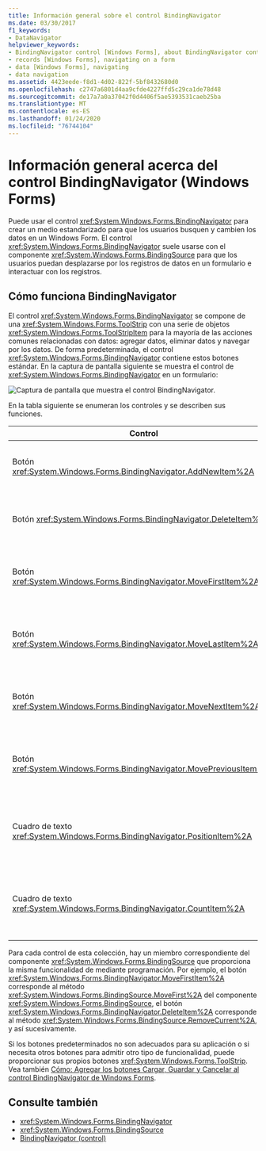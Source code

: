 ```yaml
---
title: Información general sobre el control BindingNavigator
ms.date: 03/30/2017
f1_keywords:
- DataNavigator
helpviewer_keywords:
- BindingNavigator control [Windows Forms], about BindingNavigator control
- records [Windows Forms], navigating on a form
- data [Windows Forms], navigating
- data navigation
ms.assetid: 4423eede-f8d1-4d02-822f-5bf8432680d0
ms.openlocfilehash: c2747a6801d4aa9cfde4227ffd5c29ca1de78d48
ms.sourcegitcommit: de17a7a0a37042f0d4406f5ae5393531caeb25ba
ms.translationtype: MT
ms.contentlocale: es-ES
ms.lasthandoff: 01/24/2020
ms.locfileid: "76744104"
---
```

# <a name="bindingnavigator-control-overview-windows-forms"></a>Información general acerca del control BindingNavigator (Windows Forms)
Puede usar el control <xref:System.Windows.Forms.BindingNavigator> para crear un medio estandarizado para que los usuarios busquen y cambien los datos en un Windows Form. El control <xref:System.Windows.Forms.BindingNavigator> suele usarse con el componente <xref:System.Windows.Forms.BindingSource> para que los usuarios puedan desplazarse por los registros de datos en un formulario e interactuar con los registros.  
  
## <a name="how-the-bindingnavigator-works"></a>Cómo funciona BindingNavigator  

 El control <xref:System.Windows.Forms.BindingNavigator> se compone de una <xref:System.Windows.Forms.ToolStrip> con una serie de objetos <xref:System.Windows.Forms.ToolStripItem> para la mayoría de las acciones comunes relacionadas con datos: agregar datos, eliminar datos y navegar por los datos. De forma predeterminada, el control <xref:System.Windows.Forms.BindingNavigator> contiene estos botones estándar. En la captura de pantalla siguiente se muestra el control de <xref:System.Windows.Forms.BindingNavigator> en un formulario:
  
 ![Captura de pantalla que muestra el control BindingNavigator.](./media/bindingnavigator-control-overview-windows-forms/bindingnavigator-control-form.gif)  
  
 En la tabla siguiente se enumeran los controles y se describen sus funciones.  
  
|Control|Función|  
|-------------|--------------|  
|Botón <xref:System.Windows.Forms.BindingNavigator.AddNewItem%2A>|Inserta una nueva fila en el origen de datos subyacente.|  
|Botón <xref:System.Windows.Forms.BindingNavigator.DeleteItem%2A>|Elimina la fila actual del origen de datos subyacente.|  
|Botón <xref:System.Windows.Forms.BindingNavigator.MoveFirstItem%2A>|Se desplaza al primer elemento del origen de datos subyacente.|  
|Botón <xref:System.Windows.Forms.BindingNavigator.MoveLastItem%2A>|Se desplaza al último elemento del origen de datos subyacente.|  
|Botón <xref:System.Windows.Forms.BindingNavigator.MoveNextItem%2A>|Se desplaza al siguiente elemento del origen de datos subyacente.|  
|Botón <xref:System.Windows.Forms.BindingNavigator.MovePreviousItem%2A>|Se desplaza al elemento anterior del origen de datos subyacente.|  
|Cuadro de texto <xref:System.Windows.Forms.BindingNavigator.PositionItem%2A>|Devuelve la posición actual dentro del origen de datos subyacente.|  
|Cuadro de texto <xref:System.Windows.Forms.BindingNavigator.CountItem%2A>|Devuelve el número total de elementos en el origen de datos subyacente.|  
  
 Para cada control de esta colección, hay un miembro correspondiente del componente <xref:System.Windows.Forms.BindingSource> que proporciona la misma funcionalidad de mediante programación. Por ejemplo, el botón <xref:System.Windows.Forms.BindingNavigator.MoveFirstItem%2A> corresponde al método <xref:System.Windows.Forms.BindingSource.MoveFirst%2A> del componente <xref:System.Windows.Forms.BindingSource>, el botón <xref:System.Windows.Forms.BindingNavigator.DeleteItem%2A> corresponde al método <xref:System.Windows.Forms.BindingSource.RemoveCurrent%2A>, y así sucesivamente.  
  
 Si los botones predeterminados no son adecuados para su aplicación o si necesita otros botones para admitir otro tipo de funcionalidad, puede proporcionar sus propios botones <xref:System.Windows.Forms.ToolStrip>. Vea también [Cómo: Agregar los botones Cargar, Guardar y Cancelar al control BindingNavigator de Windows Forms](load-save-and-cancel-bindingnavigator.md).  
  
## <a name="see-also"></a>Consulte también

- <xref:System.Windows.Forms.BindingNavigator>
- <xref:System.Windows.Forms.BindingSource>
- [BindingNavigator (control)](bindingnavigator-control-windows-forms.md)

